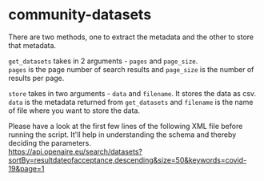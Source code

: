 # community-datasets

There are two methods, one to extract the metadata and the other to store that metadata.

```get_datasets``` takes in 2 arguments - ```pages``` and ```page_size```.\
```pages``` is the page number of search results and ```page_size``` is the number of results per page.

```store``` takes in two arguments - ```data``` and ```filename```. It stores the data as csv.\
```data``` is the metadata returned from ```get_datasets``` and ```filename``` is the name of file where you want to store the data.

Please have a look at the first few lines of the following XML file before running the script. It'll help in understanding the schema and thereby deciding the parameters.\
https://api.openaire.eu/search/datasets?sortBy=resultdateofacceptance,descending&size=50&keywords=covid-19&page=1
